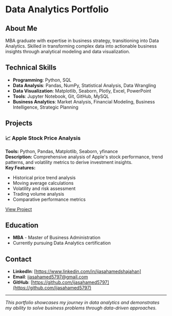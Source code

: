 # Data Analytics Portfolio

## About Me
MBA graduate with expertise in business strategy, transitioning into Data Analytics. Skilled in transforming complex data into actionable business insights through analytical modeling and data visualization.

## Technical Skills
- **Programming**: Python, SQL
- **Data Analysis**: Pandas, NumPy, Statistical Analysis, Data Wrangling
- **Data Visualization**: Matplotlib, Seaborn, Plotly, Excel, PowerPoint
- **Tools**: Jupyter Notebook, Git, GitHub, MySQL
- **Business Analytics**: Market Analysis, Financial Modeling, Business Intelligence, Strategic Planning

## Projects

### 📈 Apple Stock Price Analysis
**Tools:** Python, Pandas, Matplotlib, Seaborn, yfinance  
**Description:** Comprehensive analysis of Apple's stock performance, trend patterns, and volatility metrics to derive investment insights.  
**Key Features:**
- Historical price trend analysis
- Moving average calculations
- Volatility and risk assessment
- Trading volume analysis
- Comparative performance metrics

[View Project](./Apple-Stock-Analysis/Apple_Stock_Analysis.ipynb)

## Education
- **MBA** - Master of Business Administration
- Currently pursuing Data Analytics certification

## Contact
- **LinkedIn**: [https://www.linkedin.com/in/ijasahamedshajahan]
- **Email**: ijasahamed5797@gmail.com
- **GitHub**: [https://github.com/ijasahamed5797](https://github.com/ijasahamed5797)

---

*This portfolio showcases my journey in data analytics and demonstrates my ability to solve business problems through data-driven approaches.*
